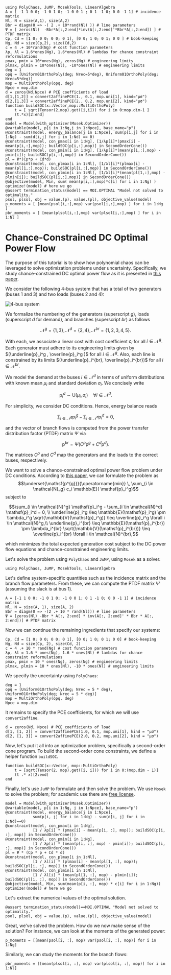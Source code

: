 ```@setup mysetup
using PolyChaos, JuMP, MosekTools, LinearAlgebra
A = [ -1 1 0 0; -1 0 1 0; -1 0 0 1 ; 0 1 -1 0; 0 0 -1 1] # incidence matrix
Nl, N = size(A,1), size(A,2)
Bbr = diagm(0 => -( 2 .+ 10*rand(Nl) )) # line parameters
Ψ = [ zeros(Nl)  -Bbr*A[:,2:end]*inv(A[:,2:end]'*Bbr*A[:,2:end]) ] # PTDF matrix
Cp, Cd = [1 0; 0 0; 0 0; 0 1], [0 0; 1 0; 0 1; 0 0 ] # book-keeping
Ng, Nd = size(Cp,2), size(Cd,2)
c = 4 .+ 10*rand(Ng) # cost function parameters
λp, λl = 1.6*ones(Ng), 1.6*ones(Nl) # lambdas for chance constraint reformulations
pmax, pmin = 10*ones(Ng), zeros(Ng) # engineering limits
plmax, plmin = 10*ones(Nl), -10*ones(Nl) # engineering limits
deg = 1
opq = [Uniform01OrthoPoly(deg; Nrec=5*deg), Uniform01OrthoPoly(deg; Nrec=5*deg)]
mop = MultiOrthoPoly(opq, deg)
Npce = mop.dim
d = zeros(Nd,Npce) # PCE coefficients of load
d[1,[1,2]] = convert2affinePCE(1., 0.1, mop.uni[1], kind="μσ")
d[2,[1,3]] = convert2affinePCE(2., 0.2, mop.uni[2], kind="μσ")
function buildSOC(x::Vector,mop::MultiOrthoPoly)
    t = [ sqrt(Tensor(2,mop).get([i,i])) for i in 0:mop.dim-1 ]
    (t.*x)[2:end]
end
model = Model(with_optimizer(Mosek.Optimizer))
@variable(model, p[i in 1:Ng,j in 1:Npce], base_name="p")
@constraint(model, energy_balance[j in 1:Npce], sum(p[i,j] for i in 1:Ng) - sum(d[i,j] for i in 1:Nd) == 0)
@constraint(model, con_pmax[i in 1:Ng], [1/λp[i]*(pmax[i] - mean(p[i,:],mop)); buildSOC(p[i,:],mop)] in SecondOrderCone())
@constraint(model, con_pmin[i in 1:Ng], [1/λp[i]*(mean(p[i,:],mop) - pmin[i]); buildSOC(p[i,:],mop)] in SecondOrderCone())
pl = Ψ*(Cp*p + Cd*d)
@constraint(model, con_plmax[i in 1:Nl], [1/λl[i]*(plmax[i] - mean(pl[1,:],mop)); buildSOC(pl[i,:],mop)] in SecondOrderCone())
@constraint(model, con_plmin[i in 1:Nl], [1/λl[i]*(mean(pl[1,:],mop) - plmin[i]); buildSOC(pl[i,:],mop)] in SecondOrderCone())
@objective(model, Min, sum( mean(p[i,:],mop)*c[i] for i in 1:Ng) )
optimize!(model) # here we go
@assert termination_status(model) == MOI.OPTIMAL "Model not solved to optimality."
psol, plsol, obj = value.(p), value.(pl), objective_value(model)
p_moments = [ [mean(psol[i,:],mop) var(psol[i,:],mop) ] for i in 1:Ng ]
pbr_moments = [ [mean(plsol[i,:],mop) var(plsol[i,:],mop) ] for i in 1:Nl ]
```

# Chance-Constrained DC Optimal Power Flow

The purpose of this tutorial is to show how polynomial chaos can be leveraged to solve optimization problems under uncertainty.
Specifically, we study chance-constrained DC optimal power flow as it is presented in [this paper](https://www.sciencedirect.com/science/article/pii/S235246771830105X).

We consider the following 4-bus system that has a total of two generators (buses 1 and 3) and two loads (buses 2 and 4):

![4-bus system](assets/DCsOPF_drawing.png)

We formalize the numbering of the generators (superscript $g$), loads (superscript $d$ for demand), and branches (superscript $br$) as follows

```math
\mathcal{N}^g = \{ 1, 3\}, \, \mathcal{N}^d = \{ 2, 4\}, \, \mathcal{N}^{br} = \{ 1, 2, 3, 4, 5 \}.
```

With each, we associate a linear cost with cost coefficient $c_i$ for all $i \in \mathcal{N}^g$.
Each generator must adhere to its engineering limits given by $(\underline{p}_i^g , \overline{p}_i^g )$ for all $i \in \mathcal{N}^g$.
Also, each line is constrained by its limits $(\underline{p}_i^{br}, \overline{p}_i^{br})$ for all $i \in \mathcal{N}^{br}$.

We model the demand at the buses $i \in \mathcal{N}^d$ in terms of uniform distributions with known mean $\mu_i$ and standard deviation $\sigma_i$.
We concisely write

```math
\mathsf{p}_i^d \sim \mathsf{U}(\mu_i, \sigma_i) \quad \forall i \in \mathcal{N}^d.
```

For simplicity, we consider DC conditions.
Hence, energy balance reads

```math
\sum_{i \in \mathcal{N}^g} \mathsf{p}_i^g - \sum_{i \in \mathcal{N}^d} \mathsf{p}_i^d = 0,
```

and the vector of branch flows is computed from the power transfer distribution factor (PTDF) matrix $\Psi$ via

```math
\mathsf{p}^{br} = \Psi (C^p\mathsf{p}^g + C^d\mathsf{p}^d).
```

The matrices $C^p$ and $C^d$ map the generators and the loads to the correct buses, respectively.

We want to solve a chance-constrained optimal power flow problem under DC conditions.
According to [this paper](https://www.sciencedirect.com/science/article/pii/S235246771830105X), we can formulate the problem as
$$\underset{\mathsf{p^{g}}}{\operatorname{min}} \, \sum_{i \in \mathcal{N}_g} c_i \mathbb{E}( \mathsf{p}_i^g)$$
subject to

```math
\sum_{i \in \mathcal{N}^g} \mathsf{p}_i^g - \sum_{i \in \mathcal{N}^d} \mathsf{p}_i^d = 0, \\
\underline{p}_i^g \leq \mathbb{E}(\mathsf{p}_i^g) \pm \lambda_i^g \sqrt{\mathbb{V}(\mathsf{p}_i^g)} \leq \overline{p}_i^g  \forall i \in \mathcal{N}^g,\\
\underline{p}_i^{br} \leq \mathbb{E}(\mathsf{p}_i^{br}) \pm \lambda_i^{br} \sqrt{\mathbb{V}(\mathsf{p}_i^{br})} \leq \overline{p}_i^{br} \forall i \in \mathcal{N}^{br},
```

which minimizes the total expected generation cost subject to the DC power flow equations and chance-constrained engineering limits.

Let's solve the problem using `PolyChaos` and `JuMP`, using `Mosek` as a solver.

```@example mysetup
using PolyChaos, JuMP, MosekTools, LinearAlgebra
```

Let's define system-specific quantities such as the incidence matrix and the branch flow parameters.
From these, we can compute the PTDF matrix $\Psi$ (assuming the slack is at bus 1).

```@example mysetup
A = [-1 1 0 0; -1 0 1 0; -1 0 0 1; 0 1 -1 0; 0 0 -1 1] # incidence matrix
Nl, N = size(A, 1), size(A, 2)
Bbr = diagm(0 => -(2 .+ 10 * rand(Nl))) # line parameters
Ψ = [zeros(Nl) -Bbr * A[:, 2:end] * inv(A[:, 2:end]' * Bbr * A[:, 2:end])] # PTDF matrix
```

Now we can continue the remaining ingredients that specify our systems:

```@example mysetup
Cp, Cd = [1 0; 0 0; 0 0; 0 1], [0 0; 1 0; 0 1; 0 0] # book-keeping
Ng, Nd = size(Cp, 2), size(Cd, 2)
c = 4 .+ 10 * rand(Ng) # cost function parameters
λp, λl = 1.6 * ones(Ng), 1.6 * ones(Nl) # lambdas for chance constraint reformulations
pmax, pmin = 10 * ones(Ng), zeros(Ng) # engineering limits
plmax, plmin = 10 * ones(Nl), -10 * ones(Nl) # engineering limits
```

We specify the uncertainty using `PolyChaos`:

```@example mysetup
deg = 1
opq = [Uniform01OrthoPoly(deg; Nrec = 5 * deg), Uniform01OrthoPoly(deg; Nrec = 5 * deg)]
mop = MultiOrthoPoly(opq, deg)
Npce = mop.dim
```

It remains to specify the PCE coefficients, for which we will use `convert2affine`.

```@example mysetup
d = zeros(Nd, Npce) # PCE coefficients of load
d[1, [1, 2]] = convert2affinePCE(1.0, 0.1, mop.uni[1], kind = "μσ")
d[2, [1, 3]] = convert2affinePCE(2.0, 0.2, mop.uni[2], kind = "μσ")
```

Now, let's put it all into an optimization problem, specifically a second-order cone program.
To build the second-order cone constraints, we define a helper function `buildSOC`.

```@example mysetup
function buildSOC(x::Vector, mop::MultiOrthoPoly)
    t = [sqrt(Tensor(2, mop).get([i, i])) for i in 0:(mop.dim - 1)]
    (t .* x)[2:end]
end
```

Finally, let's use `JuMP` to formulate and then solve the problem.
We use `Mosek` to solve the problem; for academic use there are [free license](https://www.mosek.com/products/academic-licenses/).

```@example mysetup
model = Model(with_optimizer(Mosek.Optimizer))
@variable(model, p[i in 1:Ng, j in 1:Npce], base_name="p")
@constraint(model, energy_balance[j in 1:Npce],
            sum(p[i, j] for i in 1:Ng) - sum(d[i, j] for i in 1:Nd)==0)
@constraint(model, con_pmax[i in 1:Ng],
            [1 / λp[i] * (pmax[i] - mean(p[i, :], mop)); buildSOC(p[i, :], mop)] in SecondOrderCone())
@constraint(model, con_pmin[i in 1:Ng],
            [1 / λp[i] * (mean(p[i, :], mop) - pmin[i]); buildSOC(p[i, :], mop)] in SecondOrderCone())
pl = Ψ * (Cp * p + Cd * d)
@constraint(model, con_plmax[i in 1:Nl],
            [1 / λl[i] * (plmax[i] - mean(pl[1, :], mop)); buildSOC(pl[i, :], mop)] in SecondOrderCone())
@constraint(model, con_plmin[i in 1:Nl],
            [1 / λl[i] * (mean(pl[1, :], mop) - plmin[i]); buildSOC(pl[i, :], mop)] in SecondOrderCone())
@objective(model, Min, sum(mean(p[i, :], mop) * c[i] for i in 1:Ng))
optimize!(model) # here we go
```

Let's extract the numerical values of the optimal solution.

```@example mysetup
@assert termination_status(model)==MOI.OPTIMAL "Model not solved to optimality."
psol, plsol, obj = value.(p), value.(pl), objective_value(model)
```

Great, we've solved the problem.
How do we now make sense of the solution?
For instance, we can look at the moments of the generated power:

```@example mysetup
p_moments = [[mean(psol[i, :], mop) var(psol[i, :], mop)] for i in 1:Ng]
```

Similarly, we can study the moments for the branch flows:

```@example mysetup
pbr_moments = [[mean(plsol[i, :], mop) var(plsol[i, :], mop)] for i in 1:Nl]
```
